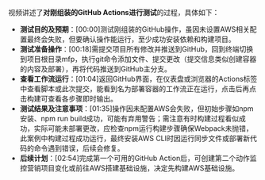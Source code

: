 

视频讲述了**对刚组装的GitHub Actions进行测试**的过程，具体如下：

- **测试目的及预期**：[00:00]测试刚组装的GitHub操作，虽因未设置AWS相关配置最终会失败，但要确认操作能运行，至少成功安装依赖和构建项目。
- **测试准备操作**：[00:18]需提交项目所有修改并推送到GitHub，回到终端切换到项目根目录mfp，执行git命令添加文件、提交更改（提交信息类似创建容器的内容及部署），再将代码推送到GitHub主分支。
- **查看工作流运行**：[01:04]返回GitHub界面，在仪表盘或浏览器的Actions标签中查看脚本或此次提交，能看到名为部署容器的工作流正在运行，点击后再点击构建可查看各步骤即时输出。
- **测试结果及注意事项**：[01:35]操作因未配置AWS会失败，但初始步骤如npm安装、npm run build成功，可能有弃用警告；需注意有时构建过程看似成功，实际可能未部署更改，应检查npm运行构建步骤确保Webpack未抛错，此案例中构建过程成功运行，最终安装AWS CLI时因运行同步文件或部署新代码的命令遇到错误，后续会修复。
- **后续计划**：[02:54]完成第一个可用的GitHub Action后，可创建第二个动作监控营销项目变化或前往AWS搭建基础设施，决定先构建AWS基础设施。